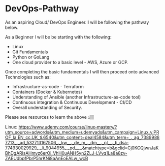 # DevOps-Pathway

As an aspiring Cloud/ DevOps Engineer. I will be following the pathway below. 

As a Beginner I will be be starting with the following:

 - Linux 
 - Git Fundamentals
 - Python or GoLang
 - One cloud provider to a basic level - AWS, Azure or GCP.

Once completing the basic fundamentals I will then proceed onto advanced Technologies such as:

 - Infrastructure-as-code - Terraform 
 - Containers (Docker & Kubernetes)
 - Understanding of Ansible (another Infrastructure-as-code tool)
 - Continuous integration & Continuous Development - CI/CD
 - Overall understanding of Security.

Please see resources to learn the above 👆🏽

Linux: https://www.udemy.com/course/linux-mastery/?utm_source=adwords&utm_medium=udemyads&utm_campaign=Linux_v.PROF_la.EN_cc.UK_ti.6540&utm_content=deal4584&utm_term=_._ag_73899887713_._ad_532713167506_._kw__._de_m_._dm__._pl__._ti_dsa-774930029929_._li_9044955_._pd__._&matchtype=b&gclid=Cj0KCQjwnJaKBhDgARIsAHmvz6erOi_VhH0uANH5yn2ZLJ-LVvq1La8a8zv-ZAEUdbpfPbrP5hrKNi8aAnEoEALw_wcB


